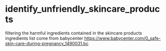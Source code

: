 # identify_unfriendly_skincare_products
filtering the harmful ingredients contained in the skincare products
ingredients list come from babycenter https://www.babycenter.com/0_safe-skin-care-during-pregnancy_1490031.bc


